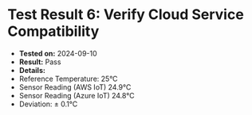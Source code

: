 # Test Result 6: Verify Cloud Service Compatibility
- **Tested on:** 2024-09-10
- **Result:** Pass
- **Details:**
 - Reference Temperature: 25°C
 - Sensor Reading (AWS IoT)	24.9°C
 - Sensor Reading (Azure IoT)	24.8°C
 - Deviation: ± 0.1°C
